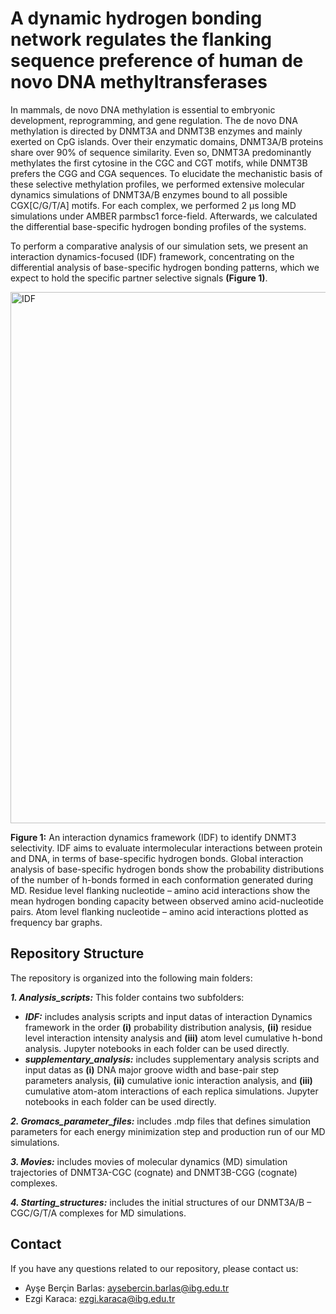 # A dynamic hydrogen bonding network regulates the flanking sequence preference of human de novo DNA methyltransferases

In mammals, de novo DNA methylation is essential to embryonic development, reprogramming, and gene regulation. The de novo DNA methylation is directed by DNMT3A and DNMT3B enzymes and mainly exerted on CpG islands. Over their enzymatic domains, DNMT3A/B proteins share over 90% of sequence similarity. Even so, DNMT3A predominantly methylates the first cytosine in the CGC and CGT motifs, while DNMT3B prefers the CGG and CGA sequences. To elucidate the mechanistic basis of these selective methylation profiles, we performed extensive molecular dynamics simulations of DNMT3A/B enzymes bound to all possible CGX[C/G/T/A] motifs. For each complex, we performed 2 µs long MD simulations under AMBER parmbsc1 force-field. Afterwards, we calculated the differential base-specific hydrogen bonding profiles of the systems.

To perform a comparative analysis of our simulation sets, we present an interaction dynamics-focused (IDF) framework, concentrating on the differential analysis of base-specific hydrogen bonding patterns, which we expect to hold the specific partner selective signals **(Figure 1)**.


<img width="850" alt="IDF" src="https://github.com/aysebercin/DNM3AB_specificity/assets/46375571/61797317-28a1-4362-9174-93185f77bdc3">

**Figure 1:** An interaction dynamics framework (IDF) to identify DNMT3 selectivity. IDF aims to evaluate intermolecular interactions between protein and DNA, in terms of base-specific hydrogen bonds. Global interaction analysis of base-specific hydrogen bonds show the probability distributions of the number of h-bonds formed in each conformation generated during MD. Residue level flanking nucleotide – amino acid interactions show the mean hydrogen bonding capacity between observed amino acid-nucleotide pairs. Atom level flanking nucleotide – amino acid interactions plotted as frequency bar graphs.

## Repository Structure

The repository is organized into the following main folders:

***1.	Analysis_scripts:*** This folder contains two subfolders:
-	***IDF:*** includes analysis scripts and input datas of interaction Dynamics framework in the order **(i)** probability distribution analysis, **(ii)** residue level interaction intensity analysis and **(iii)** atom level cumulative h-bond analysis. Jupyter notebooks in each folder can be used directly.
-	***supplementary_analysis:*** includes supplementary analysis scripts and input datas as **(i)** DNA major groove width and base-pair step parameters analysis, **(ii)** cumulative ionic interaction analysis, and **(iii)** cumulative atom-atom interactions of each replica simulations. Jupyter notebooks in each folder can be used directly.

***2.	Gromacs_parameter_files:*** includes .mdp files that defines simulation parameters for each energy minimization step and production run of our MD simulations.

***3. Movies:*** includes movies of molecular dynamics (MD) simulation trajectories of DNMT3A-CGC (cognate) and DNMT3B-CGG (cognate) complexes.
 	
***4.	Starting_structures:*** includes the initial structures of our DNMT3A/B – CGC/G/T/A complexes for MD simulations.

## Contact

If you have any questions related to our repository, please contact us:

- Ayşe Berçin Barlas: aysebercin.barlas@ibg.edu.tr
- Ezgi Karaca: ezgi.karaca@ibg.edu.tr



